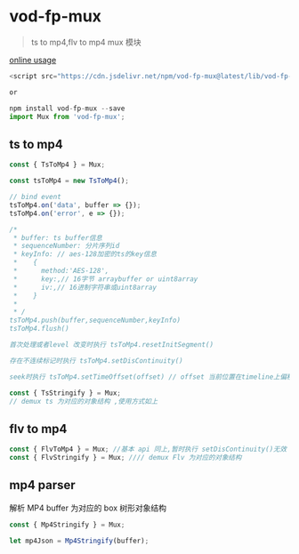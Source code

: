 # vod-fp-mux

> ts to mp4,flv to mp4 mux 模块

[online usage](https://demo.xiyuyizhi.xyz/onlineTool)

```javascript
<script src="https://cdn.jsdelivr.net/npm/vod-fp-mux@latest/lib/vod-fp-mux.min.js"></script>

or

npm install vod-fp-mux --save
import Mux from 'vod-fp-mux';

```

## ts to mp4

```javascript
const { TsToMp4 } = Mux;
```

```javascript
const tsToMp4 = new TsToMp4();

// bind event
tsToMp4.on('data', buffer => {});
tsToMp4.on('error', e => {});

/*
 * buffer: ts buffer信息
 * sequenceNumber: 分片序列id
 * keyInfo: // aes-128加密的ts的key信息
 *    {
 *      method:'AES-128',
 *      key:,// 16字节 arraybuffer or uint8array
 *      iv:,// 16进制字符串或uint8array
 *    }
 *
 * /
tsToMp4.push(buffer,sequenceNumber,keyInfo)
tsToMp4.flush()

首次处理或者level 改变时执行 tsToMp4.resetInitSegment()

存在不连续标记时执行 tsToMp4.setDisContinuity()

seek时执行 tsToMp4.setTimeOffset(offset) // offset 当前位置在timeline上偏移

```

```javascript
const { TsStringify } = Mux;
// demux ts 为对应的对象结构 ,使用方式如上
```

## flv to mp4

```javascript
const { FlvToMp4 } = Mux; //基本 api 同上,暂时执行 setDisContinuity()无效
const { FlvStringify } = Mux; //// demux Flv 为对应的对象结构
```

## mp4 parser

解析 MP4 buffer 为对应的 box 树形对象结构

```javascript
const { Mp4Stringify } = Mux;

let mp4Json = Mp4Stringify(buffer);
```
